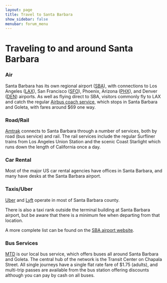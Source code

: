 ```yaml
---
layout: page
title: Travel to Santa Barbara
show_sidebar: false
menubar: forum_menu
---
```


# Traveling to and around Santa Barbara 

### Air
Santa Barbara has its own regional airport ([SBA](https://flysba.santabarbaraca.gov/)), with connections to Los Angeles
([LAX](https://www.flylax.com/)), San Francisco ([SFO](https://www.flysfo.com/)), Phoenix, Arizona 
([PHX](https://www.skyharbor.com/)), and Denver ([DEN](https://www.flydenver.com/)) airports. 
As well as flying direct to SBA, visitors commonly fly to LAX and catch the regular 
[Airbus coach service](https://www.sbairbus.com/), which stops in Santa Barbara and Goleta, with fares 
around $69 one way.

### Road/Rail
[Amtrak](https://www.amtrak.com/home.html) connects to Santa Barbara through a number of services, both by 
road (bus service) and rail. The rail services include the regular Surfliner trains from Los Angeles Union 
Station and the scenic Coast Starlight which runs down the length of California once a day.

### Car Rental
Most of the major US car rental agencies have offices in Santa Barbara, and many have desks at the Santa Barbara 
airport.

### Taxis/Uber

[Uber](https://www.uber.com/) and [Lyft](https://www.lyft.com/) operate in most of Santa Barbara county.

There is also a taxi rank outside the terminal building at Santa Barbara airport, but be aware that there is 
a minimum fee when departing from that location.

A more complete list can be found on the [SBA airport website](https://flysba.santabarbaraca.gov/terminal/ground-transportation). 

### Bus Services
[MTD](https://sbmtd.gov/) is our local bus service, which offers buses all around Santa Barbara and Goleta. 
The central hub of the network is the Transit Center on Chapala Street. All single journeys have a single flat 
rate fare of $1.75 (adults), and multi-trip passes are available from the bus station offering discounts 
although you can pay by cash on all buses.
